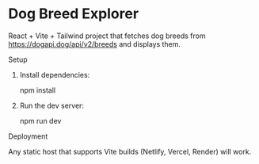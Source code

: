 # Dog Breed Explorer

React + Vite + Tailwind project that fetches dog breeds from https://dogapi.dog/api/v2/breeds and displays them.

Setup

1. Install dependencies:

   npm install

2. Run the dev server:

   npm run dev

Deployment

Any static host that supports Vite builds (Netlify, Vercel, Render) will work.
